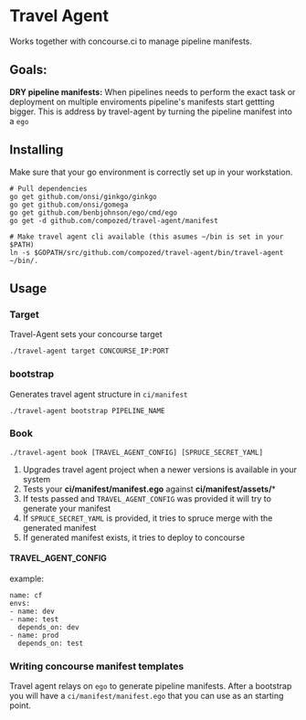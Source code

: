 Travel Agent
============

Works together with concourse.ci to manage pipeline manifests.

## Goals:

**DRY pipeline manifests:** When pipelines needs to perform the exact task or deployment on multiple enviroments pipeline's manifests start gettting bigger.
This is address by travel-agent by turning the pipeline manifest into a `ego`


## Installing

Make sure that your go environment is correctly set up in your workstation.

    # Pull dependencies
    go get github.com/onsi/ginkgo/ginkgo
    go get github.com/onsi/gomega
    go get github.com/benbjohnson/ego/cmd/ego
    go get -d github.com/compozed/travel-agent/manifest

    # Make travel agent cli available (this asumes ~/bin is set in your $PATH)
    ln -s $GOPATH/src/github.com/compozed/travel-agent/bin/travel-agent ~/bin/.


## Usage

### Target

Travel-Agent sets your concourse target

    ./travel-agent target CONCOURSE_IP:PORT

### bootstrap

Generates travel agent structure in `ci/manifest`

    ./travel-agent bootstrap PIPELINE_NAME 

### Book

    ./travel-agent book [TRAVEL_AGENT_CONFIG] [SPRUCE_SECRET_YAML]

1. Upgrades travel agent project when a newer versions is available in your system
2. Tests your **ci/manifest/manifest.ego** against **ci/manifest/assets/***
3. If tests passed and `TRAVEL_AGENT_CONFIG` was provided it will try to generate your manifest
4. If `SPRUCE_SECRET_YAML` is provided, it tries to spruce merge with the generated manifest
5. If generated manifest exists, it tries to deploy to concourse

#### TRAVEL_AGENT_CONFIG

example:

    name: cf
    envs:
    - name: dev
    - name: test
      depends_on: dev
    - name: prod
      depends_on: test


### Writing concourse manifest templates

Travel agent relays on `ego` to generate pipeline manifests. After a bootstrap you will have a `ci/manifest/manifest.ego` that you can use as an starting point.
